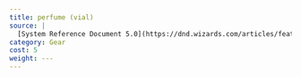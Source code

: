 ```yaml
---
title: perfume (vial)
source: |
  [System Reference Document 5.0](https://dnd.wizards.com/articles/features/systems-reference-document-srd)
category: Gear
cost: 5
weight: ---
---
```

